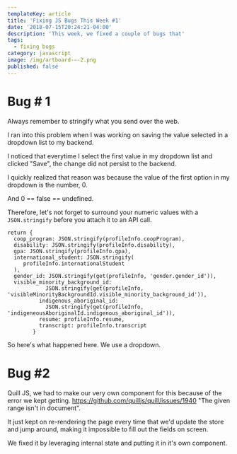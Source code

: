 ```yaml
---
templateKey: article
title: 'Fixing JS Bugs This Week #1'
date: '2018-07-15T20:24:21-04:00'
description: 'This week, we fixed a couple of bugs that'
tags:
  - fixing bugs
category: javascript
image: /img/artboard-–-2.png
published: false
---
```

# Bug # 1

Always remember to stringify what you send over the web.

I ran into this problem when I was working on saving the value selected in a dropdown list to my backend.

I noticed that everytime I select the first value in my dropdown list and clicked "Save", the change did not persist to the backend. 

I quickly realized that reason was because the value of the first option in my dropdown is the number, 0.

And 0 == false == undefined.

Therefore, let's not forget to surround your numeric values with a `JSON.stringify` before you attach it to an API call.

```
return {
  coop_program: JSON.stringify(profileInfo.coopProgram),
  disability: JSON.stringify(profileInfo.disability),
  gpa: JSON.stringify(profileInfo.gpa),
  international_student: JSON.stringify(
     profileInfo.internationalStudent
  ),
  gender_id: JSON.stringify(get(profileInfo, 'gender.gender_id')),
  visible_minority_background_id:
            JSON.stringify(get(profileInfo, 'visibleMinorityBackgroundId.visible_minority_background_id')),
          indigenous_aboriginal_id:
            JSON.stringify(get(profileInfo, 'indigeneousAboriginalId.indigenous_aboriginal_id')),
          resume: profileInfo.resume,
          transcript: profileInfo.transcript
        }
```

So here's what happened here. We use a dropdown.

# Bug #2

Quill JS, we had to make our very own component for this because of the error we kept getting. https://github.com/quilljs/quill/issues/1940 "The given range isn't in document".

It just kept on re-rendering the page every time that we'd update the store and jump around, making it impossible to fill out the fields on screen.

We fixed it by leveraging internal state and putting it in it's own component.
